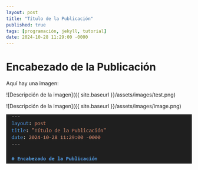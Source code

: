 ```yaml
---
layout: post
title: "Título de la Publicación"
published: true
tags: [programación, jekyll, tutorial]
date: 2024-10-28 11:29:00 -0000
---
```


# Encabezado de la Publicación

Aquí hay una imagen:

![Descripción de la imagen]({{ site.baseurl }}/assets/images/test.png)

![Descripción de la imagen]({{ site.baseurl }}/assets/images/image.png)

![alt text](image-1.png)